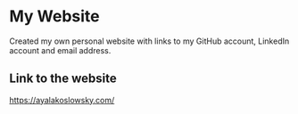 # My Website

Created my own personal website with links to my GitHub account, LinkedIn account and email address.

## Link to the website

https://ayalakoslowsky.com/

